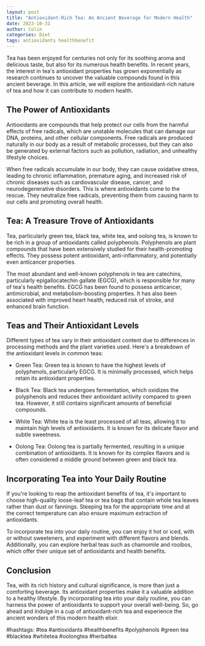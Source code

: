 ```yaml
---
layout: post
title: "Antioxidant-Rich Tea: An Ancient Beverage for Modern Health"
date: 2023-10-31
author: Colin
categories: Diet
tags: antioxidants healthbenefit
---
```


Tea has been enjoyed for centuries not only for its soothing aroma and delicious taste, but also for its numerous health benefits. In recent years, the interest in tea's antioxidant properties has grown exponentially as research continues to uncover the valuable compounds found in this ancient beverage. In this article, we will explore the antioxidant-rich nature of tea and how it can contribute to modern health.

## The Power of Antioxidants

Antioxidants are compounds that help protect our cells from the harmful effects of free radicals, which are unstable molecules that can damage our DNA, proteins, and other cellular components. Free radicals are produced naturally in our body as a result of metabolic processes, but they can also be generated by external factors such as pollution, radiation, and unhealthy lifestyle choices.

When free radicals accumulate in our body, they can cause oxidative stress, leading to chronic inflammation, premature aging, and increased risk of chronic diseases such as cardiovascular disease, cancer, and neurodegenerative disorders. This is where antioxidants come to the rescue. They neutralize free radicals, preventing them from causing harm to our cells and promoting overall health.

## Tea: A Treasure Trove of Antioxidants

Tea, particularly green tea, black tea, white tea, and oolong tea, is known to be rich in a group of antioxidants called polyphenols. Polyphenols are plant compounds that have been extensively studied for their health-promoting effects. They possess potent antioxidant, anti-inflammatory, and potentially even anticancer properties.

The most abundant and well-known polyphenols in tea are catechins, particularly epigallocatechin gallate (EGCG), which is responsible for many of tea's health benefits. EGCG has been found to possess anticancer, antimicrobial, and metabolism-boosting properties. It has also been associated with improved heart health, reduced risk of stroke, and enhanced brain function.

## Teas and Their Antioxidant Levels

Different types of tea vary in their antioxidant content due to differences in processing methods and the plant varieties used. Here's a breakdown of the antioxidant levels in common teas:

- Green Tea: Green tea is known to have the highest levels of polyphenols, particularly EGCG. It is minimally processed, which helps retain its antioxidant properties.

- Black Tea: Black tea undergoes fermentation, which oxidizes the polyphenols and reduces their antioxidant activity compared to green tea. However, it still contains significant amounts of beneficial compounds.

- White Tea: White tea is the least processed of all teas, allowing it to maintain high levels of antioxidants. It is known for its delicate flavor and subtle sweetness.

- Oolong Tea: Oolong tea is partially fermented, resulting in a unique combination of antioxidants. It is known for its complex flavors and is often considered a middle ground between green and black tea.

## Incorporating Tea into Your Daily Routine

If you're looking to reap the antioxidant benefits of tea, it's important to choose high-quality loose-leaf tea or tea bags that contain whole tea leaves rather than dust or fannings. Steeping tea for the appropriate time and at the correct temperature can also ensure maximum extraction of antioxidants.

To incorporate tea into your daily routine, you can enjoy it hot or iced, with or without sweeteners, and experiment with different flavors and blends. Additionally, you can explore herbal teas such as chamomile and rooibos, which offer their unique set of antioxidants and health benefits.

## Conclusion

Tea, with its rich history and cultural significance, is more than just a comforting beverage. Its antioxidant properties make it a valuable addition to a healthy lifestyle. By incorporating tea into your daily routine, you can harness the power of antioxidants to support your overall well-being. So, go ahead and indulge in a cup of antioxidant-rich tea and experience the ancient wonders of this modern health elixir.

#hashtags: #tea #antioxidants #healthbenefits #polyphenols #green tea #blacktea #whitetea #oolongtea #herbaltea